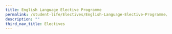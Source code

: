 ```yaml
---
title: English Language Elective Programme
permalink: /student-life/Electives/English-Language-Elective-Programme/
description: ""
third_nav_title: Electives
---
```

